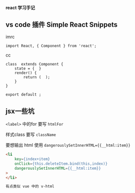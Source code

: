 #### react 学习手记

## vs code 插件 Simple React Snippets
imrc
```
import React, { Component } from 'react';
```

cc
```
class  extends Component {
    state = {  }
    render() { 
        return (  );
    }
}
 
export default ;
```

## jsx一些坑
`<label>` 中的for 要写 `htmlFor`

样式class 要写 `className`

要想输出 html 使用 `dangerouslySetInnerHTML={{__html:item}}` 

``` html
<li 
    key={index+item}
    onClick={this.deleteItem.bind(this,index)}
    dangerouslySetInnerHTML={{__html:item}}
>
</li>

有点类似 vue 中的 v-html
```